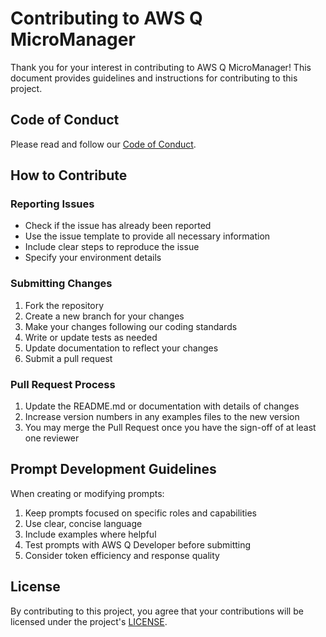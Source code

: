 # Contributing to AWS Q MicroManager

Thank you for your interest in contributing to AWS Q MicroManager! This document provides guidelines and instructions for contributing to this project.

## Code of Conduct

Please read and follow our [Code of Conduct](CODE_OF_CONDUCT.md).

## How to Contribute

### Reporting Issues

- Check if the issue has already been reported
- Use the issue template to provide all necessary information
- Include clear steps to reproduce the issue
- Specify your environment details

### Submitting Changes

1. Fork the repository
2. Create a new branch for your changes
3. Make your changes following our coding standards
4. Write or update tests as needed
5. Update documentation to reflect your changes
6. Submit a pull request

### Pull Request Process

1. Update the README.md or documentation with details of changes
2. Increase version numbers in any examples files to the new version
3. You may merge the Pull Request once you have the sign-off of at least one reviewer

## Prompt Development Guidelines

When creating or modifying prompts:

1. Keep prompts focused on specific roles and capabilities
2. Use clear, concise language
3. Include examples where helpful
4. Test prompts with AWS Q Developer before submitting
5. Consider token efficiency and response quality

## License

By contributing to this project, you agree that your contributions will be licensed under the project's [LICENSE](LICENSE).